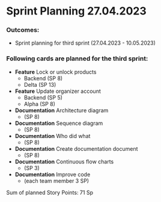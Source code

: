# Sprint Planning 27.04.2023
### Outcomes:
- Sprint planning for third sprint (27.04.2023 - 10.05.2023)
### Following cards are planned for the third sprint:
- **Feature** Lock or unlock products <br />
  - Backend (SP 8)
  - Delta (SP 13)
- **Feature** Update organizer account <br />
  - Backend (SP 5)
  - Alpha (SP 8)
- **Documentation** Architecture diagram
  - (SP 8)
- **Documentation** Sequence diagram
  - (SP 8)
- **Documentation** Who did what
  - (SP 8)
- **Documentation** Create documentation document
  - (SP 8)
- **Documentation** Continuous flow charts
  - (SP 3)
- **Documentation** Improve code
  - (each team member 3 SP)

Sum of planned Story Points: 71 Sp
